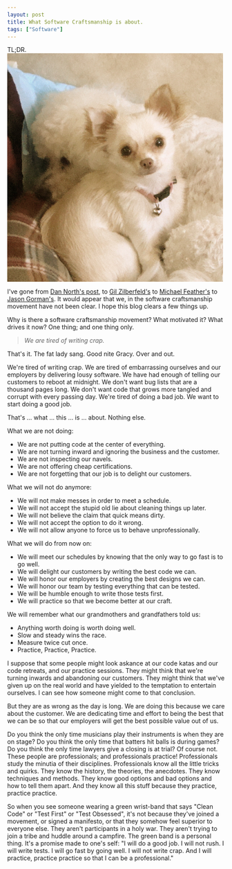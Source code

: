 ```yaml
---
layout: post
title: What Software Craftsmanship is about.
tags: ["Software"]
---
```


TL;DR.<br/>
<img src="/assets/TwinklesAndPetunia.JPG" width="500" align="middle"/>

I've gone from [Dan North's post](https://dannorth.net/2011/01/11/programming-is-not-a-craft/), to [Gil Zilberfeld's](http://www.gilzilberfeld.com/2011/01/path-already-taken.html?utm_source=twitterfeed&utm_medium=twitter&utm_campaign=Feed%3A+gilzilberfeld+%28Geek+out+of+water%29) to [Michael Feather's](http://michaelfeathers.typepad.com/michael_feathers_blog/2011/01/the-thing-of-software-development.html) to [Jason Gorman's](http://www.codemanship.co.uk/parlezuml/blog/?postid=992).  It would appear that we, in the software craftsmanship movement have not been clear. I hope this blog clears a few things up.

Why is there a software craftsmanship movement?  What motivated it?  What drives it now?  One thing; and one thing only. 

>_We are tired of writing crap._

That's it.  The fat lady sang.  Good nite Gracy. Over and out. 

We're tired of writing crap. We are tired of embarrassing ourselves and our employers by delivering lousy software.  We have had enough of telling our customers to reboot at midnight.  We don't want bug lists that are a thousand pages long.  We don't want code that grows more tangled and corrupt with every passing day.  We're tired of doing a bad job.  We want to start doing a good job. 

That's ... what ... this ... is ... about.  Nothing else.

What we are not doing:

* We are not putting code at the center of everything.
* We are not turning inward and ignoring the business and the customer.
* We are not inspecting our navels.
* We are not offering cheap certifications. 
* We are not forgetting that our job is to delight our customers. 

What we will not do anymore:

* We will not make messes in order to meet a schedule.
* We will not accept the stupid old lie about cleaning things up later.  
* We will not believe the claim that quick means dirty.
* We will not accept the option to do it wrong.
* We will not allow anyone to force us to behave unprofessionally. 

What we will do from now on:

* We will meet our schedules by knowing that the only way to go fast is to go well.
* We will delight our customers by writing the best code we can.
* We will honor our employers by creating the best designs we can.
* We will honor our team by testing everything that can be tested.
* We will be humble enough to write those tests first.
* We will practice so that we become better at our craft.  

We will remember what our grandmothers and grandfathers told us:

* Anything worth doing is worth doing well.
* Slow and steady wins the race.
* Measure twice cut once.
* Practice, Practice, Practice.

I suppose that some people might look askance at our code katas and our code retreats, and our practice sessions.  They might think that we're turning inwards and abandoning our customers.  They might think that we've given up on the real world and have yielded to the temptation to entertain ourselves.  I can see how someone might come to that conclusion.

But they are as wrong as the day is long.  We are doing this because we care about the customer.  We are dedicating time and effort to being the best that we can be so that our employers will get the best possible value out of us. 

Do you think the only time musicians play their instruments is when they are on stage?  Do you think the only time that batters hit balls is during games?  Do you think the only time lawyers give a closing is at trial?  Of course not.  These people are professionals; and professionals practice!  Professionals study the minutia of their disciplines.  Professionals know all the little tricks and quirks.  They know the history, the theories, the anecdotes.  They know techniques and methods.  They know good options and bad options and how to tell them apart.  And they know all this stuff because they practice, practice practice.

So when you see someone wearing a green wrist-band that says "Clean Code" or "Test First" or "Test Obsessed", it's not because they've joined a movement, or signed a manifesto, or that they somehow feel superior to everyone else.  They aren't participants in a holy war.  They aren't trying to join a tribe and huddle around a campfire.  The green band is a personal thing.  It's a promise made to one's self:  "I will do a good job.  I will not rush.  I will write tests.  I will go fast by going well.  I will not write crap. And I will practice, practice practice so that I can be a professional."